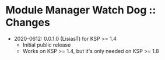# Module Manager Watch Dog :: Changes

* 2020-0612: 0.0.1.0 (LisiasT) for KSP >= 1.4
	+ Initial public release
	+ Works on KSP >= 1.4, but it's only needed on KSP >= 1.8 
